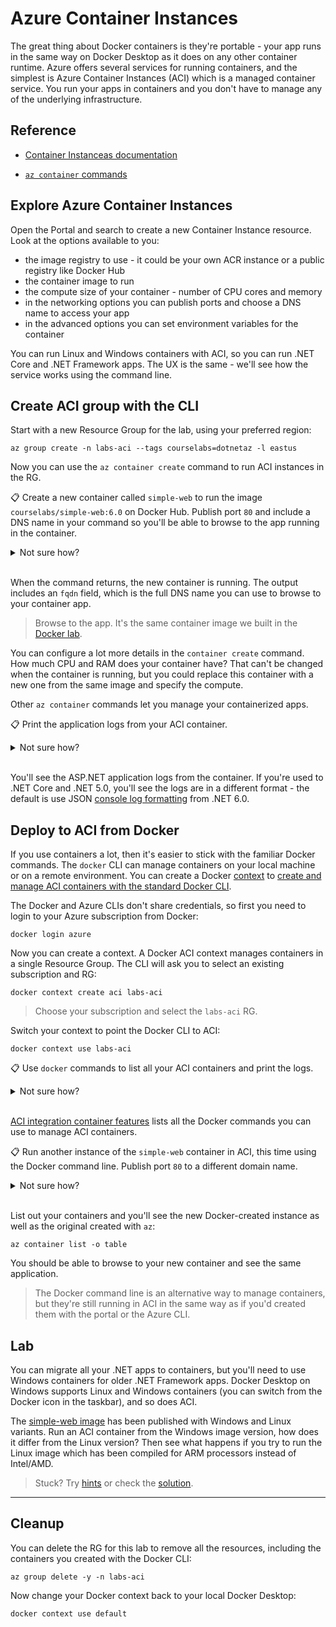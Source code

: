 # Azure Container Instances

The great thing about Docker containers is they're portable - your app runs in the same way on Docker Desktop as it does on any other container runtime. Azure offers several services for running containers, and the simplest is Azure Container Instances (ACI) which is a managed container service. You run your apps in containers and you don't have to manage any of the underlying infrastructure.

## Reference

- [Container Instanceas documentation](https://docs.microsoft.com/en-gb/azure/container-instances/)

- [`az container` commands](https://docs.microsoft.com/en-us/cli/azure/container?view=azure-cli-latest)


## Explore Azure Container Instances

Open the Portal and search to create a new Container Instance resource. Look at the options available to you:

- the image registry to use - it could be your own ACR instance or a public registry like Docker Hub
- the container image to run
- the compute size of your container - number of CPU cores and memory
- in the networking options you can publish ports and choose a DNS name to access your app
- in the advanced options you can set environment variables for the container

You can run Linux and Windows containers with ACI, so you can run .NET Core and .NET Framework apps. The UX is the same - we'll see how the service works using the command line.

## Create ACI group with the CLI

Start with a new Resource Group for the lab, using your preferred region:

```
az group create -n labs-aci --tags courselabs=dotnetaz -l eastus
```

Now you can use the `az container create` command to run ACI instances in the RG.

📋 Create a new container called `simple-web` to run the image `courselabs/simple-web:6.0` on Docker Hub. Publish port `80` and include a DNS name in your command so you'll be able to browse to the app running in the container.

<details>
  <summary>Not sure how?</summary>

Start with the help:

```
az container create --help
```

You need to use the `image` and `ports` parameters, and pass a unique prefix for the `dns-name-label`, e.g:

```
az container create -g labs-aci --name simple-web --image courselabs/simple-web:6.0 --ports 80 --dns-name-label <dns-name>
```

</details><br/>

When the command returns, the new container is running. The output includes an `fqdn` field, which is the full DNS name you can use to browse to your container app.

> Browse to the app. It's the same container image we built in the [Docker lab](/labs/docker/README.md).

You can configure a lot more details in the `container create` command. How much CPU and RAM does your container have? That can't be changed when the container is running, but you could replace this container with a new one from the same image and specify the compute.

Other `az container` commands let you manage your containerized apps. 

📋 Print the application logs from your ACI container.

<details>
  <summary>Not sure how?</summary>

```
az container logs -g labs-aci -n simple-web
```

</details><br/>

You'll see the ASP.NET application logs from the container. If you're used to .NET Core and .NET 5.0, you'll see the logs are in a different format - the default is use JSON [console log formatting](https://docs.microsoft.com/en-us/dotnet/core/extensions/console-log-formatter) from .NET 6.0.

## Deploy to ACI from Docker

If you use containers a lot, then it's easier to stick with the familiar Docker commands. The `docker` CLI can manage containers on your local machine or on a remote environment. You can create a Docker [context](https://docs.docker.com/engine/context/working-with-contexts/) to [create and manage ACI containers with the standard Docker CLI](https://docs.docker.com/cloud/aci-integration/).

The Docker and Azure CLIs don't share credentials, so first you need to login to your Azure subscription from Docker:

```
docker login azure
```

Now you can create a context. A Docker ACI context manages containers in a single Resource Group. The CLI will ask you to select an existing subscription and RG:

```
docker context create aci labs-aci
```

> Choose your subscription and select the `labs-aci` RG.

Switch your context to point the Docker CLI to ACI:

```
docker context use labs-aci
```

📋 Use `docker` commands to list all your ACI containers and print the logs.

<details>
  <summary>Not sure how?</summary>

Not all the Docker commands work with an ACI context, but the most common ones do. Run `ps` to list all running containers:

```
docker ps
```

You'll see your ACI containers listed, including the domain name and published port(s). You can use a container ID to print the logs:

```
docker logs <container-id>
```

</details><br/>

[ACI integration container features](https://docs.docker.com/cloud/aci-container-features/) lists all the Docker commands you can use to manage ACI containers. 

📋 Run another instance of the `simple-web` container in ACI, this time using the Docker command line. Publish port `80` to a different domain name.

<details>
  <summary>Not sure how?</summary>

This is a mixture of standard Docker parameters like `ports`, and custom  parameters for ACI, like `domainname`:

```
docker run -d -p 80:80 --domainname <new-aci-domain> courselabs/simple-web:6.0
```

</details><br/>

List out your containers and you'll see the new Docker-created instance as well as the original created with `az`:

```
az container list -o table
```

You should be able to browse to your new container and see the same application.

> The Docker command line is an alternative way to manage containers, but they're still running in ACI in the same way as if you'd created them with the portal or the Azure CLI.

## Lab

You can migrate all your .NET apps to containers, but you'll need to use Windows containers for older .NET Framework apps. Docker Desktop on Windows supports Linux and Windows containers (you can switch from the Docker icon in the taskbar), and so does ACI.

The [simple-web image](https://hub.docker.com/r/courselabs/simple-web/tags) has been published with Windows and Linux variants. Run an ACI container from the Windows image version, how does it differ from the Linux version? Then see what happens if you try to run the Linux image which has been compiled for ARM processors instead of Intel/AMD.

> Stuck? Try [hints](hints.md) or check the [solution](solution.md).

___

## Cleanup

You can delete the RG for this lab to remove all the resources, including the containers you created with the Docker CLI:

```
az group delete -y -n labs-aci
```

Now change your Docker context back to your local Docker Desktop:

```
docker context use default
```